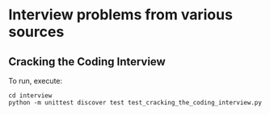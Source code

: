 # Interview problems from various sources

## Cracking the Coding Interview

To run, execute:

```shell
cd interview
python -m unittest discover test test_cracking_the_coding_interview.py
```
